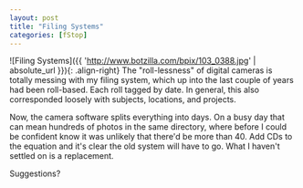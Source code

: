 ```yaml
---
layout: post
title: "Filing Systems"
categories: [fStop]
---
```



![Filing Systems]({{ 'http://www.botzilla.com/bpix/103_0388.jpg' | absolute_url }}){: .align-right}
The "roll-lessness" of digital cameras is totally messing with my filing system, which up into the last couple of years had been roll-based. Each roll tagged by date. In general, this also corresponded loosely with subjects, locations, and projects.

Now, the camera software splits everything into days. On a busy day that can mean hundreds of photos in the same directory, where before I could be confident know it was unlikely that there'd be more than 40. Add CDs to the equation and it's clear the old system will have to go. What I haven't settled on is a replacement.

Suggestions?
